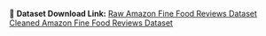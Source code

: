 📂 **Dataset Download Link:** 
[Raw Amazon Fine Food Reviews Dataset](https://www.kaggle.com/datasets/snap/amazon-fine-food-reviews)
[Cleaned Amazon Fine Food Reviews Dataset]([https://drive.google.com/file/d/1aWGz34uFVZoXJ0Vz9fIK381oQvTblSAK/view?usp=sharing)
